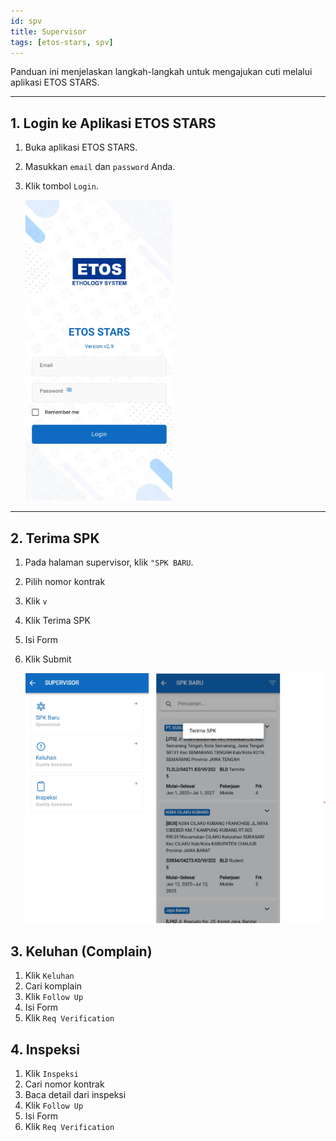 ```yaml
---
id: spv
title: Supervisor
tags: [etos-stars, spv]
---
```

Panduan ini menjelaskan langkah-langkah untuk mengajukan cuti melalui aplikasi ETOS STARS.

---

## 1. Login ke Aplikasi ETOS STARS

1. Buka aplikasi ETOS STARS.
2. Masukkan `email` dan `password` Anda.
3. Klik tombol `Login`.

    ![Login](./img/login.png)

---
## 2. Terima SPK
1. Pada halaman supervisor, klik `"SPK BARU`.
2. Pilih nomor kontrak
3. Klik `v`
4. Klik Terima SPK
5. Isi Form
6. Klik Submit

    ![Klik Leave](./img/terima-spk.png)

## 3. Keluhan (Complain)
1. Klik `Keluhan`
2. Cari komplain
3. Klik `Follow Up`
4. Isi Form
5. Klik `Req Verification`

## 4. Inspeksi
1. Klik `Inspeksi`
2. Cari nomor kontrak
3. Baca detail dari inspeksi
4. Klik `Follow Up`
5. Isi Form
5. Klik `Req Verification`